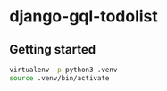 # django-gql-todolist

## Getting started

```bash
virtualenv -p python3 .venv
source .venv/bin/activate
```
